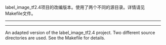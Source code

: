 label_image_tf2.4项目的改编版本。使用了两个不同的源目录。详情请见Makefile文件。


***
***

An adapted version of the label_image_tf2.4 project. Two different source directories are used. See the Makefile for details.